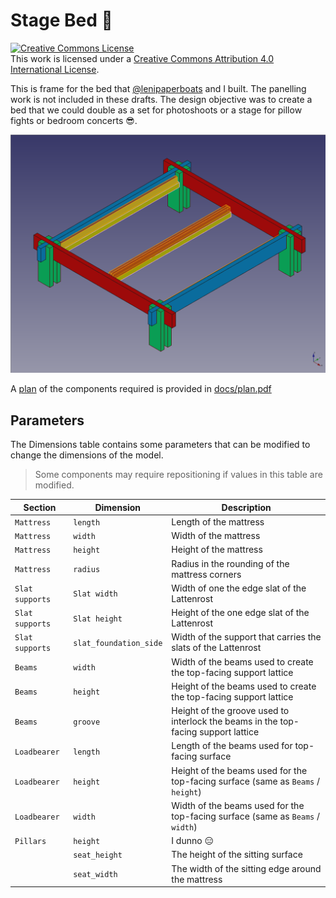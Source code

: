 # Stage Bed :metal:

<a rel="license" href="http://creativecommons.org/licenses/by/4.0/"><img alt="Creative Commons License" style="border-width:0" src="https://i.creativecommons.org/l/by/4.0/80x15.png" /></a><br />This work is licensed under a <a rel="license" href="http://creativecommons.org/licenses/by/4.0/">Creative Commons Attribution 4.0 International License</a>.

This is frame for the bed that
[@lenipaperboats](https://instagram.com/lenipaperboats) and I built. The
panelling work is not included in these drafts. The design objective was to
create a bed that we could double as a set for photoshoots or a stage for
pillow fights or bedroom concerts :sunglasses:.

![Preview of the bed model when composed](./docs/model-preview.png)

A [plan][plan] of the components required is provided in [docs/plan.pdf][plan]
## Parameters

The Dimensions table contains some parameters that can be modified to change
the dimensions of the model.

> Some components may require repositioning if values in this table are
> modified.

| Section | Dimension | Description |
|----|----|----|
| `Mattress` | `length` | Length of the mattress|
| `Mattress` | `width` | Width of the mattress|
| `Mattress` | `height` | Height of the mattress|
| `Mattress` | `radius` | Radius in the rounding of the mattress corners|
| `Slat supports` | `Slat width` | Width of one the edge slat of the Lattenrost | 
| `Slat supports` | `Slat height` | Height of the one edge slat of the Lattenrost |
| `Slat supports` | `slat_foundation_side` | Width of the support that carries the slats of the Lattenrost |
| `Beams` | `width` | Width of the beams used to create the top-facing support lattice |
| `Beams` | `height` | Height of the beams used to create the top-facing support lattice |
| `Beams` | `groove` | Height of the groove used to interlock the beams in the top-facing support lattice |
| `Loadbearer` | `length` | Length of the beams used for top-facing surface |
| `Loadbearer` | `height` | Height of the beams used for the top-facing surface (same as `Beams` / `height`) |
| `Loadbearer` | `width` | Width of the beams used for the top-facing surface (same as `Beams` / `width`) |
| `Pillars` | `height` | I dunno :expressionless: |
| | `seat_height` | The height of the sitting surface |
| | `seat_width` | The width of the sitting edge around the mattress |

[plan]: ./docs/plan.pdf
